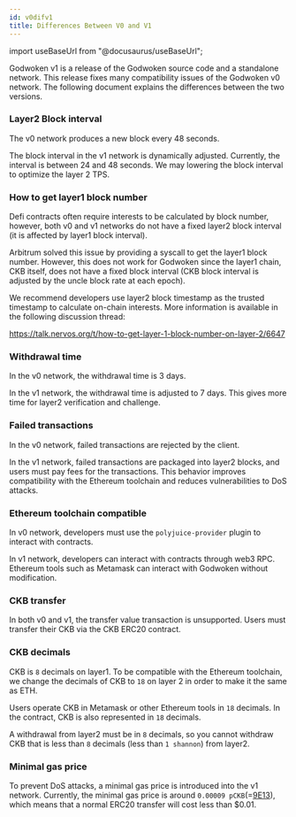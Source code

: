 ```yaml
---
id: v0difv1
title: Differences Between V0 and V1
---
```

import useBaseUrl from "@docusaurus/useBaseUrl";


Godwoken v1 is a release of the Godwoken source code and a standalone network. This release fixes many compatibility issues of the Godwoken v0 network. The following document explains the differences between the two versions.

### Layer2 Block interval

The v0 network produces a new block every 48 seconds.

The block interval in the v1 network is dynamically adjusted. Currently, the interval is between 24 and 48 seconds. We may lowering the block interval to optimize the layer 2 TPS.

### How to get layer1 block number

Defi contracts often require interests to be calculated by block number, however, both v0 and v1 networks do not have a fixed layer2 block interval (it is affected by layer1 block interval).

Arbitrum solved this issue by providing a syscall to get the layer1 block number. However, this does not work for Godwoken since the layer1 chain, CKB itself, does not have a fixed block interval (CKB block interval is adjusted by the uncle block rate at each epoch).

We recommend developers use layer2 block timestamp as the trusted timestamp to calculate on-chain interests. More information is available in the following discussion thread:

https://talk.nervos.org/t/how-to-get-layer-1-block-number-on-layer-2/6647

### Withdrawal time

In the v0 network, the withdrawal time is 3 days.

In the v1 network, the withdrawal time is adjusted to 7 days. This gives more time for layer2 verification and challenge.

### Failed transactions

In the v0 network, failed transactions are rejected by the client.

In the v1 network, failed transactions are packaged into layer2 blocks, and users must pay fees for the transactions. This behavior improves compatibility with the Ethereum toolchain and reduces vulnerabilities to DoS attacks.

### Ethereum toolchain compatible

In v0 network, developers must use the `polyjuice-provider`  plugin to interact with contracts.

In v1 network, developers can interact with contracts through web3 RPC. Ethereum tools such as Metamask can interact with Godwoken without modification.

### CKB transfer

In both v0 and v1, the transfer value transaction is unsupported. Users must transfer their CKB via the CKB ERC20 contract.

### CKB decimals

CKB is `8` decimals on layer1. To be compatible with the Ethereum toolchain, we change the decimals of CKB to `18` on layer 2 in order to make it the same as ETH.

Users operate CKB in Metamask or other Ethereum tools in `18` decimals. In the contract, CKB is also represented in `18` decimals.

A withdrawal from layer2 must be in `8` decimals, so you cannot withdraw CKB that is less than `8` decimals (less than `1 shannon`) from layer2.

### Minimal gas price

To prevent DoS attacks, a minimal gas price is introduced into the v1 network. Currently, the minimal gas price is around `0.00009 pCKB`(=[9E13](https://www.wolframalpha.com/input?i=9E13)), which means that a normal ERC20 transfer will cost less than $0.01.
